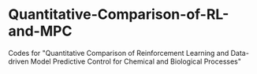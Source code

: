 # Quantitative-Comparison-of-RL-and-MPC
Codes for "Quantitative Comparison of Reinforcement Learning and Data-driven Model Predictive Control for Chemical and Biological Processes"
